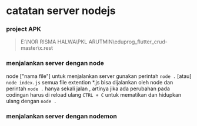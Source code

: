 # catatan server nodejs


### project APK

> E:\NOR RISMA HALWA\PKL ARUTMIN\eduprog_flutter_crud-master\x.rest

### menjalankan server dengan node
node ["nama file"]
untuk menjalankan server gunakan perintah `node .` [atau] `node index.js`
semua file extention *.js bisa dijalankan oleh node 
dan perintah `node .` hanya sekali jalan , artinya jika ada perubahan
pada codingan harus di reload ulang `CTRL + C` untuk mematikan dan hidupkan ulang dengan `node .`



### menjalankan server dengan nodemon
